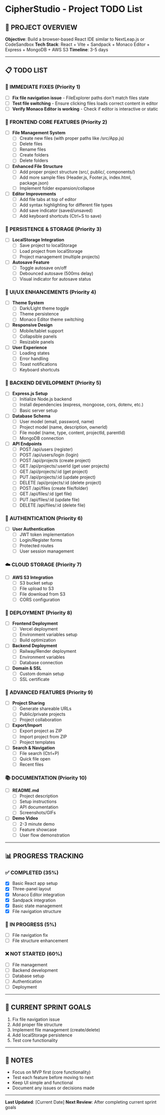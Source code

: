 # CipherStudio - Project TODO List

## 🚀 PROJECT OVERVIEW
**Objective**: Build a browser-based React IDE similar to NextLeap.js or CodeSandbox
**Tech Stack**: React + Vite + Sandpack + Monaco Editor + Express + MongoDB + AWS S3
**Timeline**: 3-5 days

---

## 📋 TODO LIST

### 🔧 **IMMEDIATE FIXES (Priority 1)**
- [ ] **Fix file navigation issue** - FileExplorer paths don't match files state
- [ ] **Test file switching** - Ensure clicking files loads correct content in editor
- [ ] **Verify Monaco Editor is working** - Check if editor is interactive or static

### 🎨 **FRONTEND CORE FEATURES (Priority 2)**
- [ ] **File Management System**
  - [ ] Create new files (with proper paths like /src/App.js)
  - [ ] Delete files
  - [ ] Rename files
  - [ ] Create folders
  - [ ] Delete folders
- [ ] **Enhanced File Structure**
  - [ ] Add proper project structure (src/, public/, components/)
  - [ ] Add more sample files (Header.js, Footer.js, index.html, package.json)
  - [ ] Implement folder expansion/collapse
- [ ] **Editor Improvements**
  - [ ] Add file tabs at top of editor
  - [ ] Add syntax highlighting for different file types
  - [ ] Add save indicator (saved/unsaved)
  - [ ] Add keyboard shortcuts (Ctrl+S to save)

### 💾 **PERSISTENCE & STORAGE (Priority 3)**
- [ ] **LocalStorage Integration**
  - [ ] Save project to localStorage
  - [ ] Load project from localStorage
  - [ ] Project management (multiple projects)
- [ ] **Autosave Feature**
  - [ ] Toggle autosave on/off
  - [ ] Debounced autosave (500ms delay)
  - [ ] Visual indicator for autosave status

### 🎨 **UI/UX ENHANCEMENTS (Priority 4)**
- [ ] **Theme System**
  - [ ] Dark/Light theme toggle
  - [ ] Theme persistence
  - [ ] Monaco Editor theme switching
- [ ] **Responsive Design**
  - [ ] Mobile/tablet support
  - [ ] Collapsible panels
  - [ ] Resizable panels
- [ ] **User Experience**
  - [ ] Loading states
  - [ ] Error handling
  - [ ] Toast notifications
  - [ ] Keyboard shortcuts

### 🔐 **BACKEND DEVELOPMENT (Priority 5)**
- [ ] **Express.js Setup**
  - [ ] Initialize Node.js backend
  - [ ] Install dependencies (express, mongoose, cors, dotenv, etc.)
  - [ ] Basic server setup
- [ ] **Database Schema**
  - [ ] User model (email, password, name)
  - [ ] Project model (name, description, ownerId)
  - [ ] File model (name, type, content, projectId, parentId)
  - [ ] MongoDB connection
- [ ] **API Endpoints**
  - [ ] POST /api/users (register)
  - [ ] POST /api/users/login (login)
  - [ ] POST /api/projects (create project)
  - [ ] GET /api/projects/:userId (get user projects)
  - [ ] GET /api/projects/:id (get project)
  - [ ] PUT /api/projects/:id (update project)
  - [ ] DELETE /api/projects/:id (delete project)
  - [ ] POST /api/files (create file/folder)
  - [ ] GET /api/files/:id (get file)
  - [ ] PUT /api/files/:id (update file)
  - [ ] DELETE /api/files/:id (delete file)

### 🔐 **AUTHENTICATION (Priority 6)**
- [ ] **User Authentication**
  - [ ] JWT token implementation
  - [ ] Login/Register forms
  - [ ] Protected routes
  - [ ] User session management

### ☁️ **CLOUD STORAGE (Priority 7)**
- [ ] **AWS S3 Integration**
  - [ ] S3 bucket setup
  - [ ] File upload to S3
  - [ ] File download from S3
  - [ ] CORS configuration

### 🚀 **DEPLOYMENT (Priority 8)**
- [ ] **Frontend Deployment**
  - [ ] Vercel deployment
  - [ ] Environment variables setup
  - [ ] Build optimization
- [ ] **Backend Deployment**
  - [ ] Railway/Render deployment
  - [ ] Environment variables
  - [ ] Database connection
- [ ] **Domain & SSL**
  - [ ] Custom domain setup
  - [ ] SSL certificate

### 🎯 **ADVANCED FEATURES (Priority 9)**
- [ ] **Project Sharing**
  - [ ] Generate shareable URLs
  - [ ] Public/private projects
  - [ ] Project collaboration
- [ ] **Export/Import**
  - [ ] Export project as ZIP
  - [ ] Import project from ZIP
  - [ ] Project templates
- [ ] **Search & Navigation**
  - [ ] File search (Ctrl+P)
  - [ ] Quick file open
  - [ ] Recent files

### 📚 **DOCUMENTATION (Priority 10)**
- [ ] **README.md**
  - [ ] Project description
  - [ ] Setup instructions
  - [ ] API documentation
  - [ ] Screenshots/GIFs
- [ ] **Demo Video**
  - [ ] 2-3 minute demo
  - [ ] Feature showcase
  - [ ] User flow demonstration

---

## 📊 **PROGRESS TRACKING**

### ✅ **COMPLETED (35%)**
- [x] Basic React app setup
- [x] Three-panel layout
- [x] Monaco Editor integration
- [x] Sandpack integration
- [x] Basic state management
- [x] File navigation structure

### 🔄 **IN PROGRESS (5%)**
- [ ] File navigation fix
- [ ] File structure enhancement

### ❌ **NOT STARTED (60%)**
- [ ] File management
- [ ] Backend development
- [ ] Database setup
- [ ] Authentication
- [ ] Deployment

---

## 🎯 **CURRENT SPRINT GOALS**
1. Fix file navigation issue
2. Add proper file structure
3. Implement file management (create/delete)
4. Add localStorage persistence
5. Test core functionality

---

## 📝 **NOTES**
- Focus on MVP first (core functionality)
- Test each feature before moving to next
- Keep UI simple and functional
- Document any issues or decisions made

---

**Last Updated**: [Current Date]
**Next Review**: After completing current sprint goals
